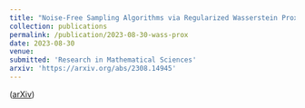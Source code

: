 ```yaml
---
title: "Noise-Free Sampling Algorithms via Regularized Wasserstein Proximals"
collection: publications
permalink: /publication/2023-08-30-wass-prox
date: 2023-08-30
venue: 
submitted: 'Research in Mathematical Sciences'
arxiv: 'https://arxiv.org/abs/2308.14945'
---
```


([arXiv](https://arxiv.org/abs/2308.14945))